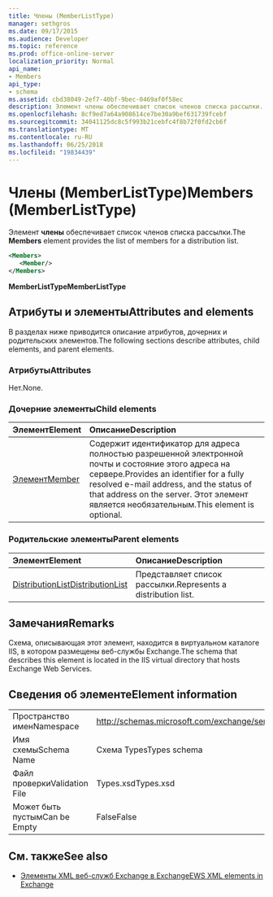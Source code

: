 ```yaml
---
title: Члены (MemberListType)
manager: sethgros
ms.date: 09/17/2015
ms.audience: Developer
ms.topic: reference
ms.prod: office-online-server
localization_priority: Normal
api_name:
- Members
api_type:
- schema
ms.assetid: cbd38049-2ef7-40bf-9bec-0469af0f58ec
description: Элемент члены обеспечивает список членов списка рассылки.
ms.openlocfilehash: 8cf9ed7a64a908614ce7be30a9bef631739fcebf
ms.sourcegitcommit: 34041125dc8c5f993b21cebfc4f8b72f0fd2cb6f
ms.translationtype: MT
ms.contentlocale: ru-RU
ms.lasthandoff: 06/25/2018
ms.locfileid: "19834439"
---
```

# <a name="members-memberlisttype"></a><span data-ttu-id="3d85d-103">Члены (MemberListType)</span><span class="sxs-lookup"><span data-stu-id="3d85d-103">Members (MemberListType)</span></span>

<span data-ttu-id="3d85d-104">Элемент **члены** обеспечивает список членов списка рассылки.</span><span class="sxs-lookup"><span data-stu-id="3d85d-104">The **Members** element provides the list of members for a distribution list.</span></span> 
  
```xml
<Members>
   <Member/>
</Members>
```

<span data-ttu-id="3d85d-105">**MemberListType**</span><span class="sxs-lookup"><span data-stu-id="3d85d-105">**MemberListType**</span></span>

## <a name="attributes-and-elements"></a><span data-ttu-id="3d85d-106">Атрибуты и элементы</span><span class="sxs-lookup"><span data-stu-id="3d85d-106">Attributes and elements</span></span>

<span data-ttu-id="3d85d-107">В разделах ниже приводится описание атрибутов, дочерних и родительских элементов.</span><span class="sxs-lookup"><span data-stu-id="3d85d-107">The following sections describe attributes, child elements, and parent elements.</span></span>
  
### <a name="attributes"></a><span data-ttu-id="3d85d-108">Атрибуты</span><span class="sxs-lookup"><span data-stu-id="3d85d-108">Attributes</span></span>

<span data-ttu-id="3d85d-109">Нет.</span><span class="sxs-lookup"><span data-stu-id="3d85d-109">None.</span></span>
  
### <a name="child-elements"></a><span data-ttu-id="3d85d-110">Дочерние элементы</span><span class="sxs-lookup"><span data-stu-id="3d85d-110">Child elements</span></span>

|<span data-ttu-id="3d85d-111">**Элемент**</span><span class="sxs-lookup"><span data-stu-id="3d85d-111">**Element**</span></span>|<span data-ttu-id="3d85d-112">**Описание**</span><span class="sxs-lookup"><span data-stu-id="3d85d-112">**Description**</span></span>|
|:-----|:-----|
|[<span data-ttu-id="3d85d-113">Элемент</span><span class="sxs-lookup"><span data-stu-id="3d85d-113">Member</span></span>](member-ex15websvcsotherref.md) <br/> |<span data-ttu-id="3d85d-114">Содержит идентификатор для адреса полностью разрешенной электронной почты и состояние этого адреса на сервере.</span><span class="sxs-lookup"><span data-stu-id="3d85d-114">Provides an identifier for a fully resolved e-mail address, and the status of that address on the server.</span></span> <span data-ttu-id="3d85d-115">Этот элемент является необязательным.</span><span class="sxs-lookup"><span data-stu-id="3d85d-115">This element is optional.</span></span>  <br/> |
   
### <a name="parent-elements"></a><span data-ttu-id="3d85d-116">Родительские элементы</span><span class="sxs-lookup"><span data-stu-id="3d85d-116">Parent elements</span></span>

|<span data-ttu-id="3d85d-117">**Элемент**</span><span class="sxs-lookup"><span data-stu-id="3d85d-117">**Element**</span></span>|<span data-ttu-id="3d85d-118">**Описание**</span><span class="sxs-lookup"><span data-stu-id="3d85d-118">**Description**</span></span>|
|:-----|:-----|
|[<span data-ttu-id="3d85d-119">DistributionList</span><span class="sxs-lookup"><span data-stu-id="3d85d-119">DistributionList</span></span>](distributionlist.md) <br/> |<span data-ttu-id="3d85d-120">Представляет список рассылки.</span><span class="sxs-lookup"><span data-stu-id="3d85d-120">Represents a distribution list.</span></span>  <br/> |
   
## <a name="remarks"></a><span data-ttu-id="3d85d-121">Замечания</span><span class="sxs-lookup"><span data-stu-id="3d85d-121">Remarks</span></span>

<span data-ttu-id="3d85d-122">Схема, описывающая этот элемент, находится в виртуальном каталоге IIS, в котором размещены веб-службы Exchange.</span><span class="sxs-lookup"><span data-stu-id="3d85d-122">The schema that describes this element is located in the IIS virtual directory that hosts Exchange Web Services.</span></span>
  
## <a name="element-information"></a><span data-ttu-id="3d85d-123">Сведения об элементе</span><span class="sxs-lookup"><span data-stu-id="3d85d-123">Element information</span></span>

|||
|:-----|:-----|
|<span data-ttu-id="3d85d-124">Пространство имен</span><span class="sxs-lookup"><span data-stu-id="3d85d-124">Namespace</span></span>  <br/> |http://schemas.microsoft.com/exchange/services/2006/types  <br/> |
|<span data-ttu-id="3d85d-125">Имя схемы</span><span class="sxs-lookup"><span data-stu-id="3d85d-125">Schema Name</span></span>  <br/> |<span data-ttu-id="3d85d-126">Схема Types</span><span class="sxs-lookup"><span data-stu-id="3d85d-126">Types schema</span></span>  <br/> |
|<span data-ttu-id="3d85d-127">Файл проверки</span><span class="sxs-lookup"><span data-stu-id="3d85d-127">Validation File</span></span>  <br/> |<span data-ttu-id="3d85d-128">Types.xsd</span><span class="sxs-lookup"><span data-stu-id="3d85d-128">Types.xsd</span></span>  <br/> |
|<span data-ttu-id="3d85d-129">Может быть пустым</span><span class="sxs-lookup"><span data-stu-id="3d85d-129">Can be Empty</span></span>  <br/> |<span data-ttu-id="3d85d-130">False</span><span class="sxs-lookup"><span data-stu-id="3d85d-130">False</span></span>  <br/> |
   
## <a name="see-also"></a><span data-ttu-id="3d85d-131">См. также</span><span class="sxs-lookup"><span data-stu-id="3d85d-131">See also</span></span>

- [<span data-ttu-id="3d85d-132">Элементы XML веб-служб Exchange в Exchange</span><span class="sxs-lookup"><span data-stu-id="3d85d-132">EWS XML elements in Exchange</span></span>](ews-xml-elements-in-exchange.md)


